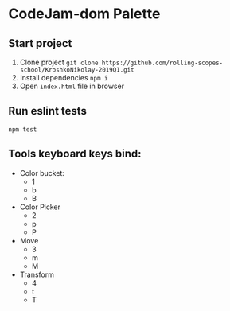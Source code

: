 # CodeJam-dom Palette

## Start project

1. Clone project ```git clone https://github.com/rolling-scopes-school/KroshkoNikolay-2019Q1.git```
2. Install dependencies ```npm i```
3. Open `index.html` file in browser

## Run eslint tests

```npm test```

## Tools keyboard keys bind:
- Color bucket:
  - 1
  - b
  - B
- Color Picker
  - 2
  - p
  - P
- Move
  - 3
  - m
  - M
- Transform
  - 4
  - t
  - T
